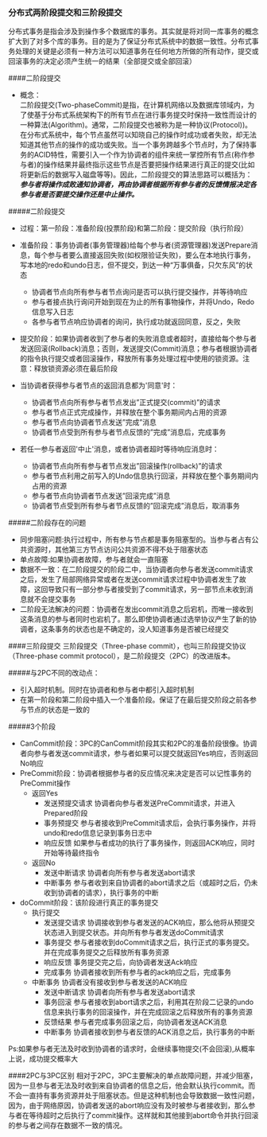 ### 分布式两阶段提交和三阶段提交
分布式事务是指会涉及到操作多个数据库的事务。其实就是将对同一库事务的概念扩大到了对多个库的事务。目的是为了保证分布式系统中的数据一致性。分布式事务处理的关键是必须有一种方法可以知道事务在任何地方所做的所有动作，提交或回滚事务的决定必须产生统一的结果（全部提交或全部回滚）

####二阶段提交
- 概念：<br/>
二阶段提交(Two-phaseCommit)是指，在计算机网络以及数据库领域内，为了使基于分布式系统架构下的所有节点在进行事务提交时保持一致性而设计的一种算法(Algorithm)。通常，二阶段提交也被称为是一种协议(Protocol))。在分布式系统中，每个节点虽然可以知晓自己的操作时成功或者失败，却无法知道其他节点的操作的成功或失败。当一个事务跨越多个节点时，为了保持事务的ACID特性，需要引入一个作为协调者的组件来统一掌控所有节点(称作参与者)的操作结果并最终指示这些节点是否要把操作结果进行真正的提交(比如将更新后的数据写入磁盘等等)。因此，二阶段提交的算法思路可以概括为：***参与者将操作成败通知协调者，再由协调者根据所有参与者的反馈情报决定各参与者是否要提交操作还是中止操作。***

#####二阶段提交
- 过程：第一阶段：准备阶段(投票阶段)和第二阶段：提交阶段（执行阶段）
- 准备阶段：事务协调者(事务管理器)给每个参与者(资源管理器)发送Prepare消息，每个参与者要么直接返回失败(如权限验证失败)，要么在本地执行事务，写本地的redo和undo日志，但不提交，到达一种“万事俱备，只欠东风”的状态
   - 协调者节点向所有参与者节点询问是否可以执行提交操作，并等待响应
   - 参与者接点执行询问开始到现在为止的所有事物操作，并将Undo，Redo信息写入日志
   - 各参与者节点响应协调者的询问，执行成功就返回同意，反之，失败
- 提交阶段：如果协调者收到了参与者的失败消息或者超时，直接给每个参与者发送回滚(Rollback)消息；否则，发送提交(Commit)消息；参与者根据协调者的指令执行提交或者回滚操作，释放所有事务处理过程中使用的锁资源。注意：释放锁资源必须在最后阶段 

- 当协调者获得参与者节点的返回消息都为'同意'时：
   - 协调者节点向所有参与者节点发出”正式提交(commit)”的请求
   - 参与者节点正式完成操作，并释放在整个事务期间内占用的资源
   - 参与者节点向协调者节点发送”完成”消息
   - 协调者节点受到所有参与者节点反馈的”完成”消息后，完成事务
- 若任一参与者返回'中止'消息，或者协调者超时等待响应消息时：
   - 协调者节点向所有参与者节点发出”回滚操作(rollback)”的请求
   - 参与者节点利用之前写入的Undo信息执行回滚，并释放在整个事务期间内占用的资源
   - 参与者节点向协调者节点发送”回滚完成”消息
   - 协调者节点受到所有参与者节点反馈的”回滚完成”消息后，取消事务

#####二阶段存在的问题
- 同步阻塞问题:执行过程中，所有参与节点都是事务阻塞型的。当参与者占有公共资源时，其他第三方节点访问公共资源不得不处于阻塞状态
- 单点故障:如果协调者故障，参与者就会一直阻塞
- 数据不一致：在二阶段提交的阶段二中，当协调者向参与者发送commit请求之后，发生了局部网络异常或者在发送commit请求过程中协调者发生了故障，这回导致只有一部分参与者接受到了commit请求，另一部节点未收到消息就不会提交事务
- 二阶段无法解决的问题：协调者在发出commit消息之后宕机，而唯一接收到这条消息的参与者同时也宕机了。那么即使协调者通过选举协议产生了新的协调者，这条事务的状态也是不确定的，没人知道事务是否被已经提交 


####三阶段提交
三阶段提交（Three-phase commit），也叫三阶段提交协议（Three-phase commit protocol），是二阶段提交（2PC）的改进版本。

#####与2PC不同的改动点：
- 引入超时机制。同时在协调者和参与者中都引入超时机制
- 在第一阶段和第二阶段中插入一个准备阶段。保证了在最后提交阶段之前各参与节点的状态是一致的

#####3个阶段
- CanCommit阶段：3PC的CanCommit阶段其实和2PC的准备阶段很像。协调者向参与者发送commit请求，参与者如果可以提交就返回Yes响应，否则返回No响应
- PreCommit阶段：协调者根据参与者的反应情况来决定是否可以记性事务的PreCommit操作
   - 返回Yes
      - 发送预提交请求 协调者向参与者发送PreCommit请求，并进入Prepared阶段
      - 事务预提交 参与者接收到PreCommit请求后，会执行事务操作，并将undo和redo信息记录到事务日志中
      - 响应反馈 如果参与者成功的执行了事务操作，则返回ACK响应，同时开始等待最终指令
   - 返回No
      - 发送中断请求 协调者向所有参与者发送abort请求
      - 中断事务 参与者收到来自协调者的abort请求之后（或超时之后，仍未收到协调者的请求），执行事务的中断
- doCommit阶段：该阶段进行真正的事务提交
   - 执行提交
      - 发送提交请求 协调接收到参与者发送的ACK响应，那么他将从预提交状态进入到提交状态。并向所有参与者发送doCommit请求
      - 事务提交 参与者接收到doCommit请求之后，执行正式的事务提交。并在完成事务提交之后释放所有事务资源
      - 响应反馈 事务提交完之后，向协调者发送Ack响应
      - 完成事务 协调者接收到所有参与者的ack响应之后，完成事务
   - 中断事务 协调者没有接收到参与者发送的ACK响应
      - 发送中断请求 协调者向所有参与者发送abort请求
      - 事务回滚 参与者接收到abort请求之后，利用其在阶段二记录的undo信息来执行事务的回滚操作，并在完成回滚之后释放所有的事务资源
      - 反馈结果 参与者完成事务回滚之后，向协调者发送ACK消息
      - 中断事务 协调者接收到参与者反馈的ACK消息之后，执行事务的中断

Ps:如果参与者无法及时收到协调者的请求时，会继续事物提交(不会回滚),从概率上说，成功提交概率大  

####2PC与3PC区别
相对于2PC，3PC主要解决的单点故障问题，并减少阻塞，因为一旦参与者无法及时收到来自协调者的信息之后，他会默认执行commit。而不会一直持有事务资源并处于阻塞状态。但是这种机制也会导致数据一致性问题，因为，由于网络原因，协调者发送的abort响应没有及时被参与者接收到，那么参与者在等待超时之后执行了commit操作。这样就和其他接到abort命令并执行回滚的参与者之间存在数据不一致的情况。      